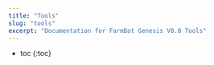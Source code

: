```yaml
---
title: "Tools"
slug: "tools"
excerpt: "Documentation for FarmBot Genesis V0.8 Tools"
---
```


* toc
{:toc}

